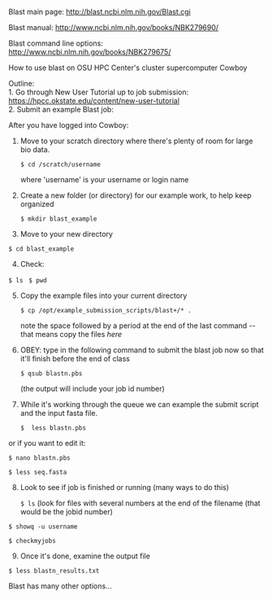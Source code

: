 Blast main page: http://blast.ncbi.nlm.nih.gov/Blast.cgi 

Blast manual: http://www.ncbi.nlm.nih.gov/books/NBK279690/ 

Blast command line options: http://www.ncbi.nlm.nih.gov/books/NBK279675/ 



How to use blast on OSU HPC Center's cluster supercomputer Cowboy

Outline:  
    1. Go through New User Tutorial up to job submission: https://hpcc.okstate.edu/content/new-user-tutorial  
    2. Submit an example Blast job: 
 


After you have logged into Cowboy:
    

1. Move to your scratch directory where there's plenty of room for large bio data.

   `$ cd /scratch/username`

   where 'username' is your username or login name 

2. Create a new folder (or directory) for our example work, to help keep organized

   `$ mkdir blast_example`

3. Move to your new directory

  `$ cd blast_example`

4.  Check:
    
  `$ ls `
  `$ pwd`

5. Copy the example files into your current directory

   `$ cp /opt/example_submission_scripts/blast+/* .`

   note the space followed by a period at the end of the last command -- that means copy the files *here*

6. OBEY:  type in the following command to submit the blast job now so that it'll finish before the end of class

   `$ qsub blastn.pbs`

   (the output will include your job id number)

7. While it's working through the queue we can example the submit script and the input fasta file.

   `$  less blastn.pbs`

  or if you want to edit it:
    
   `$ nano blastn.pbs`

   `$ less seq.fasta`

8. Look to see if job is finished or running (many ways to do this)

   `$ ls`
  (look for files with several numbers at the end of the filename (that would be the jobid number)

  `$ showq -u username`

  `$ checkmyjobs`

9.  Once it's done, examine the output file

  `$ less blastn_results.txt `


Blast has many other options... 




    
